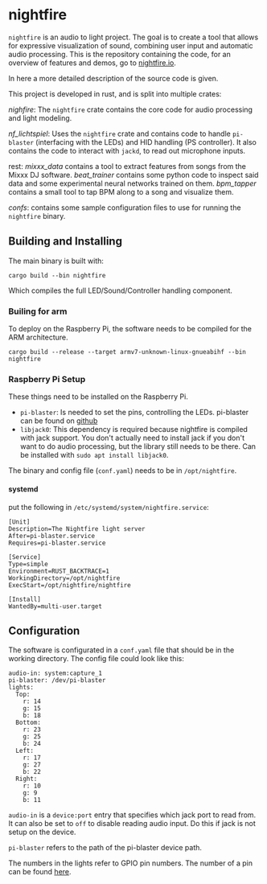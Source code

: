 # nightfire

`nightfire` is an audio to light project. The goal is to create a tool
that allows for expressive visualization of sound, combining user
input and automatic audio processing. This is the repository
containing the code, for an overview of features and demos, go to
[nightfire.io](https://nightfire.io).

In here a more detailed description of the source code is given.

This project is developed in rust, and is split into multiple crates:

*nighfire*: The `nightfire` crate contains the core code for audio
processing and light modeling.

*nf_lichtspiel*: Uses the `nightfire` crate and contains code to
handle `pi-blaster` (interfacing with the LEDs) and HID handling (PS
controller).  It also contains the code to interact with `jackd`, to
read out microphone inputs.

rest: *mixxx_data* contains a tool to extract features from songs from
the Mixxx DJ software. *beat_trainer* contains some python code to
inspect said data and some experimental neural networks trained on
them. *bpm_tapper* contains a small tool to tap BPM along to a song
and visualize them.

*confs*: contains some sample configuration files to use for running
the `nightfire` binary.

## Building and Installing

The main binary is built with:

    cargo build --bin nightfire
    
Which compiles the full LED/Sound/Controller handling component.
  
### Builing for arm

To deploy on the Raspberry Pi, the software needs to be compiled for
the ARM architecture.

    cargo build --release --target armv7-unknown-linux-gnueabihf --bin nightfire
    
    
### Raspberry Pi Setup

These things need to be installed on the Raspberry Pi.

- `pi-blaster`: Is needed to set the pins, controlling the LEDs.
  pi-blaster can be found on
  [github](https://github.com/sarfata/pi-blaster)
- `libjack0`: This dependency is required because nightfire is compiled
  with jack support.  You don't actually need to install jack if you
  don't want to do audio processing, but the library still needs to be
  there.  Can be installed with `sudo apt install libjack0`.

The binary and config file (`conf.yaml`) needs to be in `/opt/nightfire`.

#### systemd

put the following in `/etc/systemd/system/nightfire.service`:

    [Unit]
    Description=The Nightfire light server
    After=pi-blaster.service
    Requires=pi-blaster.service
    
    [Service]
    Type=simple
    Environment=RUST_BACKTRACE=1
    WorkingDirectory=/opt/nightfire
    ExecStart=/opt/nightfire/nightfire
    
    [Install]
    WantedBy=multi-user.target


## Configuration

The software is configurated in a `conf.yaml` file that should be in
the working directory.  The config file could look like this:

    audio-in: system:capture_1
    pi-blaster: /dev/pi-blaster
    lights:
      Top:
        r: 14
        g: 15
        b: 18
      Bottom:
        r: 23
        g: 25
        b: 24
      Left:
        r: 17
        g: 27
        b: 22
      Right:
        r: 10
        g: 9
        b: 11

`audio-in` is a `device:port` entry that specifies which jack port to
read from.  It can also be set to `off` to disable reading audio input.
Do this if jack is not setup on the device.

`pi-blaster` refers to the path of the pi-blaster device path.

The numbers in the lights refer to GPIO pin numbers.  The number of a
pin can be found [here](https://pinout.xyz/).
